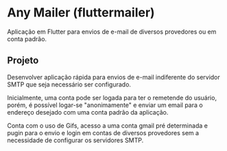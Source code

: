 # Any Mailer (fluttermailer)

Aplicação em Flutter para envios de e-mail de diversos provedores ou em conta padrão.

## Projeto

Desenvolver aplicação rápida para envios de e-mail indiferente do servidor SMTP que seja necessário ser configurado.

Inicialmente, uma conta pode ser logada para ter o remetende do usuário, porém, é possível logar-se "anonimamente" e enviar um email para o endereço desejado com uma conta padrão da aplicação.

Conta com o uso de Gifs, acesso a uma conta gmail pré determinada e pugin para o envio e login em contas de diversos provedores sem a necessidade de configurar os servidores SMTP. 
